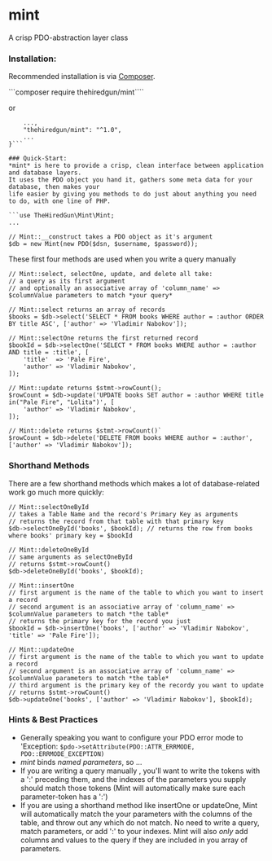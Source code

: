 # mint
A crisp PDO-abstraction layer class

### Installation:
Recommended installation is via [Composer](https://getcomposer.org).

```composer require thehiredgun/mint````

or

```"require": {
    ...,
    "thehiredgun/mint": "^1.0",
    ...
}```

### Quick-Start:
*mint* is here to provide a crisp, clean interface between application and database layers.
It uses the PDO object you hand it, gathers some meta data for your database, then makes your
life easier by giving you methods to do just about anything you need to do, with one line of PHP.

```use TheHiredGun\Mint\Mint;
...

// Mint::__construct takes a PDO object as it's argument
$db = new Mint(new PDO($dsn, $username, $password));
```
These first four methods are used when you write a query manually
```
// Mint::select, selectOne, update, and delete all take:
// a query as its first argument
// and optionally an associative array of 'column_name' => $columnValue parameters to match *your query*

// Mint::select returns an array of records
$books = $db->select('SELECT * FROM books WHERE author = :author ORDER BY title ASC', ['author' => 'Vladimir Nabokov']);

// Mint::selectOne returns the first returned record
$bookId = $db->selectOne('SELECT * FROM books WHERE author = :author AND title = :title', [
    'title'  => 'Pale Fire',
    'author' => 'Vladimir Nabokov',
]);

// Mint::update returns $stmt->rowCount();
$rowCount = $db->update('UPDATE books SET author = :author WHERE title in("Pale Fire", "Lolita")', [
    'author' => 'Vladimir Nabokov',
]);

// Mint::delete returns $stmt->rowCount()`
$rowCount = $db->delete('DELETE FROM books WHERE author = :author', ['author' => 'Vladimir Nabokov']);
```

### Shorthand Methods
There are a few shorthand methods which makes a lot of database-related work go much more quickly:

```
// Mint::selectOneById
// takes a Table Name and the record's Primary Key as arguments
// returns the record from that table with that primary key
$db->selectOneById('books', $bookId); // returns the row from books where books' primary key = $bookId

// Mint::deleteOneById
// same arguments as selectOneById
// returns $stmt->rowCount()
$db->deleteOneById('books', $bookId);

// Mint::insertOne
// first argument is the name of the table to which you want to insert a record
// second argument is an associative array of 'column_name' => $columnValue parameters to match *the table*
// returns the primary key for the record you just
$bookId = $db->insertOne('books', ['author' => 'Vladimir Nabokov', 'title' => 'Pale Fire']);

// Mint::updateOne
// first argument is the name of the table to which you want to update a record
// second argument is an associative array of 'column_name' => $columnValue parameters to match *the table*
// third argument is the primary key of the recordy you want to update
// returns $stmt->rowCount()
$db->updateOne('books', ['author' => 'Vladimir Nabokov'], $bookId);
```

### Hints & Best Practices
- Generally speaking you want to configure your PDO error mode to 'Exception: `$pdo->setAttribute(PDO::ATTR_ERRMODE, PDO::ERRMODE_EXCEPTION)`
- *mint* binds *named parameters*, so ...
- If you are writing a query manually , you'll want to write the tokens with a ':' preceding them, and the indexes of the parameters you supply should match those tokens (Mint will automatically make sure each parameter-token has a ':')
- If you are using a shorthand method like insertOne or updateOne, Mint will automatically match the your parameters with the columns of the table, and throw out any which do not match. No need to write a query, match parameters, or add ':' to your indexes. Mint will also *only* add columns and values to the query if they are included in you array of parameters.

